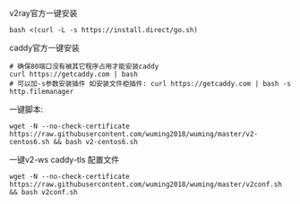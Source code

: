﻿v2ray官方一键安装
```
bash <(curl -L -s https://install.direct/go.sh)
```

caddy官方一键安装
```
# 确保80端口没有被其它程序占用才能安装caddy
curl https://getcaddy.com | bash
# 可以加-s参数安装插件 如安装文件柜插件: curl https://getcaddy.com | bash -s http.filemanager
```

一键脚本:
```
wget -N --no-check-certificate https://raw.githubusercontent.com/wuming2018/wuming/master/v2-centos6.sh && bash v2-centos6.sh
```

一键v2-ws caddy-tls 配置文件
```
wget -N --no-check-certificate https://raw.githubusercontent.com/wuming2018/wuming/master/v2conf.sh && bash v2conf.sh
```